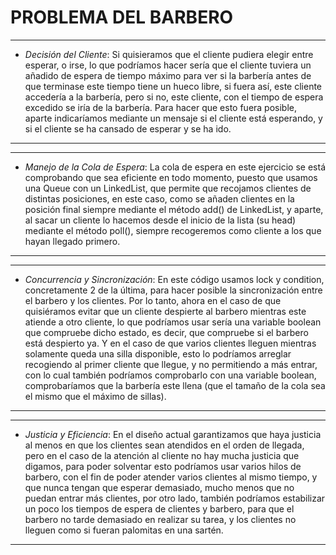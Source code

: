 __PROBLEMA DEL BARBERO__
==========================

-------------------------
- _Decisión del Cliente_:
  Si quisieramos que el cliente pudiera elegir entre esperar, o irse,
  lo que podríamos hacer sería que el cliente tuviera un añadido de
  espera de tiempo máximo para ver si la barbería antes de que terminase
  este tiempo tiene un hueco libre, si fuera así, este cliente accedería
  a la barbería, pero si no, este cliente, con el tiempo de espera excedido
  se iría de la barbería. Para hacer que esto fuera posible, aparte
  indicaríamos mediante un mensaje si el cliente está esperando, y si el
  cliente se ha cansado de esperar y se ha ido.
-------------------------

--------------------------------
- _Manejo de la Cola de Espera_:
  La cola de espera en este ejercicio se está comprobando que sea eficiente
  en todo momento, puesto que usamos una Queue con un LinkedList, que permite
  que recojamos clientes de distintas posiciones, en este caso, como se añaden
  clientes en la posición final siempre mediante el método add() de LinkedList,
  y aparte, al sacar un cliente lo hacemos desde el inicio de la lista (su head)
  mediante el método poll(), siempre recogeremos como cliente a los que hayan
  llegado primero.
--------------------------------

----------------------------------
- _Concurrencia y Sincronización_:
  En este código usamos lock y condition, concretamente 2 de la última, para hacer
  posible la sincronización entre el barbero y los clientes. Por lo tanto, ahora en
  el caso de que quisiéramos evitar que un cliente despierte al barbero mientras este
  atiende a otro cliente, lo que podríamos usar sería una variable boolean que compruebe
  dicho estado, es decir, que compruebe si el barbero está despierto ya. Y en el caso de
  que varios clientes lleguen mientras solamente queda una silla disponible, esto lo
  podríamos arreglar recogiendo al primer cliente que llegue, y no permitiendo a más entrar,
  con lo cual también podríamos comprobarlo con una variable boolean, comprobaríamos que
  la barbería este llena (que el tamaño de la cola sea el mismo que el máximo de sillas).
----------------------------------

--------------------------
- _Justicia y Eficiencia_:
  En el diseño actual garantizamos que haya justicia al menos en que los clientes sean atendidos
  en el orden de llegada, pero en el caso de la atención al cliente no hay mucha justicia que
  digamos, para poder solventar esto podríamos usar varios hilos de barbero, con el fin de poder
  atender varios clientes al mismo tiempo, y que nunca tengan que esperar demasiado, mucho menos
  que no puedan entrar más clientes, por otro lado, también podríamos estabilizar un poco los
  tiempos de espera de clientes y barbero, para que el barbero no tarde demasiado en realizar su
  tarea, y los clientes no lleguen como si fueran palomitas en una sartén.
--------------------------